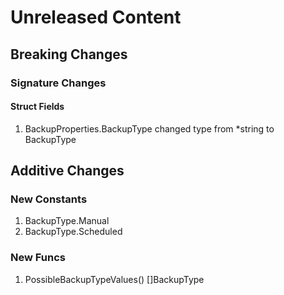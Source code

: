 # Unreleased Content

## Breaking Changes

### Signature Changes

#### Struct Fields

1. BackupProperties.BackupType changed type from *string to BackupType

## Additive Changes

### New Constants

1. BackupType.Manual
1. BackupType.Scheduled

### New Funcs

1. PossibleBackupTypeValues() []BackupType
